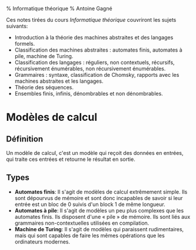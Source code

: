 % Informatique théorique
% Antoine Gagné

Ces notes tirées du cours *Informatique théorique* couvriront les sujets suivants:

- Introduction à la théorie des machines abstraites et des langages formels. 
- Classification des machines abstraites : automates finis, automates à pile, machine de Turing. 
- Classification des langages : réguliers, non contextuels, récursifs, récursivement énumérables, non récursivement énumérables. 
- Grammaires : syntaxe, classification de Chomsky, rapports avec les machines abstraites et les langages. 
- Théorie des séquences. 
- Ensembles finis, infinis, dénombrables et non dénombrables.

# Modèles de calcul

## Définition

Un modèle de calcul, c'est un modèle qui reçoit des données en entrées, qui traite ces entrées et retourne le résultat en sortie.

## Types

- **Automates finis**: Il s'agit de modèles de calcul extrêmement  simple. Ils sont dépourvus de mémoire et sont donc incapables de  savoir si  leur entrée  est un  bloc de  0 suivis  d'un block  1 de  même longueur.
- **Automates à pile**: Il s'agit  de modèles un peu  plus complexes que les  automates finis. Ils disposent  d'une &laquo; pile &raquo; de mémoire. Ils sont liés aux grammaires non-contextuelles utilisées en compilation.
- **Machine de Turing**: Il     s'agit     de     modèles     qui    paraissent     rudimentaires,     mais     qui     sont capables    de     faire    les    mêmes     opérations    que    les     ordinateurs    modernes.
